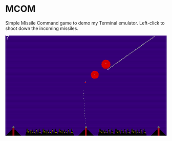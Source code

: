 # MCOM
Simple Missile Command game to demo my Terminal emulator. Left-click to shoot down the incoming missiles.

![Sample output](/img/MCOM-sample.png)

